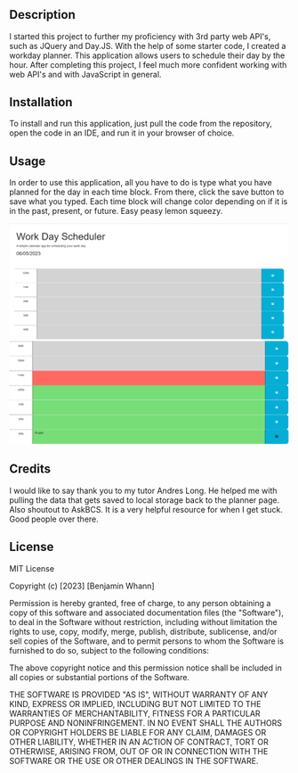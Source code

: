 # <Workday Planner>

## Description

I started this project to further my proficiency with 3rd party web API's, such as JQuery and Day.JS. With the help of some starter code, 
I created a workday planner. This application allows users to schedule their day by the hour. After completing this project, I feel much more 
confident working with web API's and with JavaScript in general.

## Installation

To install and run this application, just pull the code from the repository, open the code in an IDE, and run it in your browser of choice.

## Usage

In order to use this application, all you have to do is type what you have planned for the day in each time block. From there,
click the save button to save what you typed. Each time block will change color depending on if it is in the past, present, or future. 
Easy peasy lemon squeezy.

![alt text](Assets/Images/SS1.png)
![alt text](Assets/Images/SS2.png)

## Credits

I would like to say thank you to my tutor Andres Long. He helped me with pulling the data that gets saved to local storage back to the planner page.
Also shoutout to AskBCS. It is a very helpful resource for when I get stuck. Good people over there.

## License

MIT License

Copyright (c) [2023] [Benjamin Whann]

Permission is hereby granted, free of charge, to any person obtaining a copy
of this software and associated documentation files (the "Software"), to deal
in the Software without restriction, including without limitation the rights
to use, copy, modify, merge, publish, distribute, sublicense, and/or sell
copies of the Software, and to permit persons to whom the Software is
furnished to do so, subject to the following conditions:

The above copyright notice and this permission notice shall be included in all
copies or substantial portions of the Software.

THE SOFTWARE IS PROVIDED "AS IS", WITHOUT WARRANTY OF ANY KIND, EXPRESS OR
IMPLIED, INCLUDING BUT NOT LIMITED TO THE WARRANTIES OF MERCHANTABILITY,
FITNESS FOR A PARTICULAR PURPOSE AND NONINFRINGEMENT. IN NO EVENT SHALL THE
AUTHORS OR COPYRIGHT HOLDERS BE LIABLE FOR ANY CLAIM, DAMAGES OR OTHER
LIABILITY, WHETHER IN AN ACTION OF CONTRACT, TORT OR OTHERWISE, ARISING FROM,
OUT OF OR IN CONNECTION WITH THE SOFTWARE OR THE USE OR OTHER DEALINGS IN THE
SOFTWARE.

